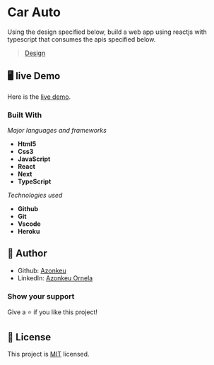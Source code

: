 # Car Auto

Using the design specified below, build a web app using reactjs with typescript that consumes
the apis specified below.

> [Design](https://w3layouts.com/template/electro-store-an-ecommerce-theme-bootstrap-template/)

## 🖥️ live Demo
Here is the [live demo](https://lighthearted-capybara-afa019.netlify.app/).

### Built With

  *Major languages and frameworks* 
  - **Html5**
  - **Css3**
  -  **JavaScript**
  -  **React**
  -  **Next**
  - **TypeScript**
   
  *Technologies used*
   - **Github**
   - **Git**
   - **Vscode**
   - **Heroku**

## 👩 Author

- Github: [Azonkeu](https://github.com/Azonkeu)
- LinkedIn: [Azonkeu Ornela](https://www.linkedin.com/in/azonkeu-ornela-88a14b172/)

### Show your support

Give a ⭐️ if you like this project!

## 📝 License

This project is [MIT](https://github.com/Azonkeu/car-auto-store/blob/main/LICENSE) licensed.
